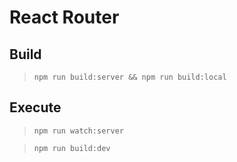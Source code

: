 # React Router

## Build

> ```npm run build:server && npm run build:local```

## Execute

> ```npm run watch:server```

> ```npm run build:dev```